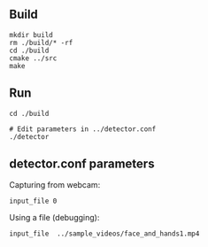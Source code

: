 ## Build
```
mkdir build
rm ./build/* -rf
cd ./build
cmake ../src
make
```

## Run
```
cd ./build

# Edit parameters in ../detector.conf
./detector
```

## detector.conf parameters
Capturing from webcam:
```
input_file 0
```

Using a file (debugging):
```
input_file	../sample_videos/face_and_hands1.mp4
```
